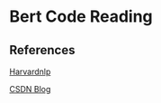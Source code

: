 # Bert Code Reading





## References

[Harvardnlp](http://nlp.seas.harvard.edu/2018/04/03/attention.html)

[CSDN Blog](https://blog.csdn.net/orangerfun/article/details/104589542)